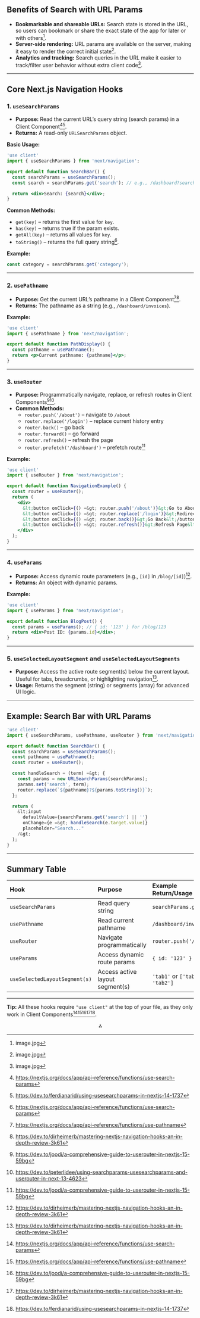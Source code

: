 ## Benefits of Search with URL Params

- **Bookmarkable and shareable URLs:** Search state is stored in the URL, so users can bookmark or share the exact state of the app for later or with others[^1].
- **Server-side rendering:** URL params are available on the server, making it easy to render the correct initial state[^1].
- **Analytics and tracking:** Search queries in the URL make it easier to track/filter user behavior without extra client code[^1].

---

## Core Next.js Navigation Hooks

### 1. `useSearchParams`

- **Purpose:** Read the current URL’s query string (search params) in a Client Component[^3][^8].
- **Returns:** A read-only `URLSearchParams` object.

**Basic Usage:**

```jsx
'use client'
import { useSearchParams } from 'next/navigation';

export default function SearchBar() {
  const searchParams = useSearchParams();
  const search = searchParams.get('search'); // e.g., /dashboard?search=my-project

  return <div>Search: {search}</div>;
}
```

**Common Methods:**

- `get(key)` – returns the first value for `key`.
- `has(key)` – returns true if the param exists.
- `getAll(key)` – returns all values for `key`.
- `toString()` – returns the full query string[^3].

**Example:**

```jsx
const category = searchParams.get('category');
```


---

### 2. `usePathname`

- **Purpose:** Get the current URL’s pathname in a Client Component[^4][^6].
- **Returns:** The pathname as a string (e.g., `/dashboard/invoices`).

**Example:**

```jsx
'use client'
import { usePathname } from 'next/navigation';

export default function PathDisplay() {
  const pathname = usePathname();
  return <p>Current pathname: {pathname}</p>;
}
```


---

### 3. `useRouter`

- **Purpose:** Programmatically navigate, replace, or refresh routes in Client Components[^5][^7].
- **Common Methods:**
    - `router.push('/about')` – navigate to `/about`
    - `router.replace('/login')` – replace current history entry
    - `router.back()` – go back
    - `router.forward()` – go forward
    - `router.refresh()` – refresh the page
    - `router.prefetch('/dashboard')` – prefetch route[^5]

**Example:**

```jsx
'use client'
import { useRouter } from 'next/navigation';

export default function NavigationExample() {
  const router = useRouter();
  return (
    <div>
      &lt;button onClick={() =&gt; router.push('/about')}&gt;Go to About&lt;/button&gt;
      &lt;button onClick={() =&gt; router.replace('/login')}&gt;Redirect to Login&lt;/button&gt;
      &lt;button onClick={() =&gt; router.back()}&gt;Go Back&lt;/button&gt;
      &lt;button onClick={() =&gt; router.refresh()}&gt;Refresh Page&lt;/button&gt;
    </div>
  );
}
```


---

### 4. `useParams`

- **Purpose:** Access dynamic route parameters (e.g., `[id]` in `/blog/[id]`)[^6].
- **Returns:** An object with dynamic params.

**Example:**

```jsx
'use client'
import { useParams } from 'next/navigation';

export default function BlogPost() {
  const params = useParams(); // { id: '123' } for /blog/123
  return <div>Post ID: {params.id}</div>;
}
```


---

### 5. `useSelectedLayoutSegment` and `useSelectedLayoutSegments`

- **Purpose:** Access the active route segment(s) below the current layout. Useful for tabs, breadcrumbs, or highlighting navigation[^6].
- **Usage:** Returns the segment (string) or segments (array) for advanced UI logic.

---

## Example: Search Bar with URL Params

```jsx
'use client'
import { useSearchParams, usePathname, useRouter } from 'next/navigation';

export default function SearchBar() {
  const searchParams = useSearchParams();
  const pathname = usePathname();
  const router = useRouter();

  const handleSearch = (term) =&gt; {
    const params = new URLSearchParams(searchParams);
    params.set('search', term);
    router.replace(`${pathname}?${params.toString()}`);
  };

  return (
    &lt;input
      defaultValue={searchParams.get('search') || ''}
      onChange={e =&gt; handleSearch(e.target.value)}
      placeholder="Search..."
    /&gt;
  );
}
```


---

## Summary Table

| Hook | Purpose | Example Return/Usage |
| :-- | :-- | :-- |
| `useSearchParams` | Read query string | `searchParams.get('q')` |
| `usePathname` | Read current pathname | `/dashboard/invoices` |
| `useRouter` | Navigate programmatically | `router.push('/about')` |
| `useParams` | Access dynamic route params | `{ id: '123' }` |
| `useSelectedLayoutSegment(s)` | Access active layout segment(s) | `'tab1'` or `['tab1', 'tab2']` |


---

**Tip:** All these hooks require `"use client"` at the top of your file, as they only work in Client Components[^3][^4][^5][^6][^8].

<div style="text-align: center">⁂</div>

[^1]: image.jpg

[^2]: image.jpg

[^3]: https://nextjs.org/docs/app/api-reference/functions/use-search-params

[^4]: https://nextjs.org/docs/app/api-reference/functions/use-pathname

[^5]: https://dev.to/joodi/a-comprehensive-guide-to-userouter-in-nextjs-15-59bg

[^6]: https://dev.to/dirheimerb/mastering-nextjs-navigation-hooks-an-in-depth-review-3k61

[^7]: https://dev.to/peterlidee/using-searchparams-usesearchparams-and-userouter-in-next-13-4623

[^8]: https://dev.to/ferdianarid/using-usesearchparams-in-nextjs-14-1737

[^9]: https://github.com/vercel/next.js/discussions/47583

[^10]: https://www.propelauth.com/post/getting-url-in-next-server-components

[^11]: https://nextjs.org/docs/pages/api-reference/functions/use-router

[^12]: https://dev.to/dirheimerb/nextjs-navigation-hooks-a-deep-dive-into-useselectedlayoutsegments-22jj

[^13]: https://www.youtube.com/watch?v=2B9l-IMk0KQ

[^14]: https://www.youtube.com/watch?v=Lxapi5QrMEU

[^15]: https://nextjs.org/docs/pages/building-your-application/routing/linking-and-navigating

[^16]: https://nextjs.org/learn/dashboard-app/navigating-between-pages

[^17]: https://nextjs.org/docs/app/building-your-application/routing/linking-and-navigating

[^18]: https://stackoverflow.com/questions/76455435/how-to-query-items-from-userouter-hock-in-case-im-using-nextjs-with-app-route

[^19]: https://blog.greenroots.info/how-to-navigate-between-routes-in-nextjs

[^20]: https://stackoverflow.com/questions/74584091/how-to-get-the-current-pathname-in-the-app-directory-of-next-js

[^21]: https://nextjs.org/docs/app/api-reference/functions/use-params

[^22]: https://stackoverflow.com/questions/78330149/nextjs-app-router-get-all-query-parameters-in-string

